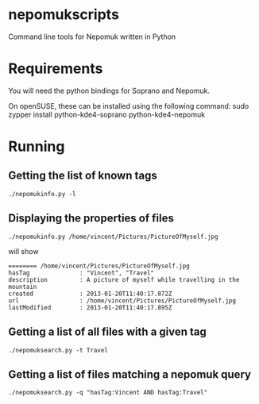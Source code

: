 nepomukscripts
==============

Command line tools for Nepomuk written in Python

Requirements
============

You will need the python bindings for Soprano and Nepomuk.

On openSUSE, these can be installed using the following command:
    sudo zypper install python-kde4-soprano python-kde4-nepomuk


Running
=======

Getting the list of known tags
------------------------------

    ./nepomukinfo.py -l


Displaying the properties of files
----------------------------------

    ./nepomukinfo.py /home/vincent/Pictures/PictureOfMyself.jpg

will show

    ======== /home/vincent/Pictures/PictureOfMyself.jpg
    hasTag              : "Vincent", "Travel"
    description         : A picture of myself while travelling in the mountain
    created             : 2013-01-20T11:40:17.872Z
    url                 : /home/vincent/Pictures/PictureOfMyself.jpg
    lastModified        : 2013-01-20T11:40:17.895Z


Getting a list of all files with a given tag
--------------------------------------------

    ./nepomuksearch.py -t Travel


Getting a list of files matching a nepomuk query
------------------------------------------------

    ./nepomuksearch.py -q "hasTag:Vincent AND hasTag:Travel"



